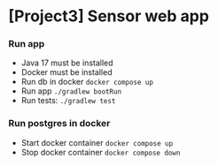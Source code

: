 # [Project3] Sensor web app 

### Run app
- Java 17 must be installed
- Docker must be installed
- Run db in docker ```docker compose up```
- Run app ```./gradlew bootRun```
- Run tests: ```./gradlew test```

### Run postgres in docker
- Start docker container ```docker compose up```
- Stop docker container ```docker compose down```